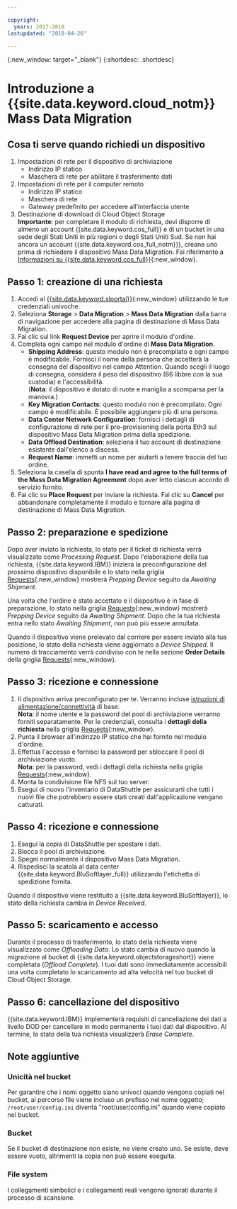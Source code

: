 ```yaml
---

copyright:
  years: 2017-2018
lastupdated: "2018-04-26"

---
```

{:new_window: target="_blank"}
{:shortdesc: .shortdesc}

# Introduzione a {{site.data.keyword.cloud_notm}} Mass Data Migration

## Cosa ti serve quando richiedi un dispositivo

1. Impostazioni di rete per il dispositivo di archiviazione
   - Indirizzo IP statico
   - Maschera di rete per abilitare il trasferimento dati
2. Impostazioni di rete per il computer remoto
   - Indirizzo IP statico
   - Maschera di rete 
   - Gateway predefinito per accedere all'interfaccia utente
3. Destinazione di download di Cloud Object Storage <br/>
   **Importante**: per completare il modulo di richiesta, devi disporre di almeno un account {{site.data.keyword.cos_full}} e di un bucket in una sede degli Stati Uniti in più regioni o degli Stati Uniti Sud. Se non hai ancora un account {{site.data.keyword.cos_full_notm}}}, creane uno prima di richiedere il dispositivo Mass Data Migration. Fai riferimento a [Informazioni su {{site.data.keyword.cos_full}}](https://console.bluemix.net/docs/services/cloud-object-storage/about-cos.html){:new_window}.

## Passo 1: creazione di una richiesta

1. Accedi al [{{site.data.keyword.slportal}}](https://control.softlayer.com/){:new_window} utilizzando le tue credenziali univoche.
2. Seleziona **Storage** > **Data Migration** > **Mass Data Migration** dalla barra di navigazione per accedere alla pagina di destinazione di Mass Data Migration.
3. Fai clic sul link **Request Device** per aprire il modulo d'ordine.
4. Completa ogni campo nel modulo d'ordine di **Mass Data Migration**.
   - **Shipping Address**: questo modulo non è precompilato e ogni campo è modificabile. Fornisci il nome della persona che accetterà la consegna del dispositivo nel campo Attention. Quando scegli il luogo di consegna, considera il peso del dispositivo (66 libbre con la sua custodia) e l'accessibilità. <br/> (**Nota**: il dispositivo è dotato di ruote e maniglia a scomparsa per la manovra.)
   - **Key Migration Contacts**: questo modulo non è precompilato. Ogni campo è modificabile. È possibile aggiungere più di una persona. 
   - **Data Center Network Configuration**: fornisci i dettagli di configurazione di rete per il pre-provisioning della porta Eth3 sul dispositivo Mass Data Migration prima della spedizione.
   - **Data Offload Destination**: seleziona il tuo account di destinazione esistente dall'elenco a discesa.
   - **Request Name**: immetti un nome per aiutarti a tenere traccia del tuo ordine.
5. Seleziona la casella di spunta **I have read and agree to the full terms of the Mass Data Migration Agreement** dopo aver letto ciascun accordo di servizio fornito.
6. Fai clic su **Place Request** per inviare la richiesta. Fai clic su **Cancel** per abbandonare completamente il modulo e tornare alla pagina di destinazione di Mass Data Migration.


## Passo 2: preparazione e spedizione

Dopo aver inviato la richiesta, lo stato per il ticket di richiesta verrà visualizzato come *Processing Request*.  Dopo l'elaborazione della tua richiesta, {{site.data.keyword.IBM}} inizierà la preconfigurazione del prossimo dispositivo disponibile e lo stato nella griglia [Requests](https://control.softlayer.com/storage/mdms){:new_window} mostrerà *Prepping Device* seguito da *Awaiting Shipment*.

Una volta che l'ordine è stato accettato e il dispositivo è in fase di preparazione, lo stato nella griglia [Requests](https://control.softlayer.com/storage/mdms){:new_window} mostrerà *Prepping Device* seguito da *Awaiting Shipment*. Dopo che la tua richiesta entra nello stato *Awaiting Shipment*, non può più essere annullata. 

Quando il dispositivo viene prelevato dal corriere per essere inviato alla tua posizione, lo stato della richiesta viene aggiornato a *Device Shipped*. Il numero di tracciamento verrà condiviso con te nella sezione **Order Details** della griglia [Requests](https://control.softlayer.com/storage/mdms){:new_window}.


## Passo 3: ricezione e connessione

1. Il dispositivo arriva preconfigurato per te. Verranno incluse [istruzioni di alimentazione/connettività](user-instructions.html) di base. <br/>
  **Nota**: il nome utente e la password del pool di archiviazione verranno forniti separatamente. Per le credenziali, consulta i **dettagli della richiesta** nella griglia [Requests](https://control.softlayer.com/storage/mdms){:new_window}.
2. Punta il browser all'indirizzo IP statico che hai fornito nel modulo d'ordine.
3. Effettua l'accesso e fornisci la password per sbloccare il pool di archiviazione vuoto. <br/>
   **Nota**: per la password, vedi i dettagli della richiesta nella griglia [Requests](https://control.softlayer.com/storage/mdms){:new_window}.
4. Monta la condivisione file NFS sul tuo server.
5. Esegui di nuovo l'inventario di DataShuttle per assicurarti che tutti i nuovi file che potrebbero essere stati creati dall'applicazione vengano catturati.

## Passo 4: ricezione e connessione
1. Esegui la copia di DataShuttle per spostare i dati.
2. Blocca il pool di archiviazione.
3. Spegni normalmente il dispositivo Mass Data Migration.
4. Rispedisci la scatola al data center {{site.data.keyword.BluSoftlayer_full}} utilizzando l'etichetta di spedizione fornita.

Quando il dispositivo viene restituito a {{site.data.keyword.BluSoftlayer}}, lo stato della richiesta cambia in *Device Received*. 

## Passo 5: scaricamento e accesso

Durante il processo di trasferimento, lo stato della richiesta viene visualizzato come *Offloading Data*. Lo stato cambia di nuovo quando la migrazione al bucket di {{site.data.keyword.objectstorageshort}} viene completata (*Offload Complete*). I tuoi dati sono immediatamente accessibili una volta completato lo scaricamento ad alta velocità nel tuo bucket di Cloud Object Storage.

## Passo 6: cancellazione del dispositivo

{{site.data.keyword.IBM}} implementerà requisiti di cancellazione dei dati a livello DOD per cancellare in modo permanente i tuoi dati dal dispositivo. Al termine, lo stato della tua richiesta visualizzerà *Erase Complete*.

## Note aggiuntive

### Unicità nel bucket

Per garantire che i nomi oggetto siano univoci quando vengono copiati nel bucket, al percorso file viene incluso un prefisso nel nome oggetto;  `/root/user/config.ini` diventa "root/user/config.ini" quando viene copiato nel bucket.

### Bucket

Se il bucket di destinazione non esiste, ne viene creato uno.   Se esiste, deve essere vuoto, altrimenti la copia non può essere eseguita.  

### File system

I collegamenti simbolici e i collegamenti reali vengono ignorati durante il processo di scansione.
